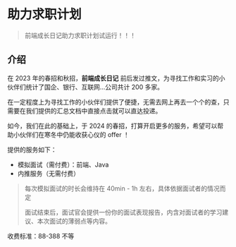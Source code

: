 # 助力求职计划

> 前端成长日记助力求职计划试运行！！！

## 介绍

在 2023 年的春招和秋招，**前端成长日记** 前后发过推文，为寻找工作和实习的小伙伴们统计了国企、银行、互联网...公司共计 200 多家。

在一定程度上为寻找工作的小伙伴们提供了便捷，无需去网上再去一个个的查，只需要在我们提供的汇总文档中直接点击就可以直达投递。

如今，我们在此的基础上，于 2024 的春招，打算开启更多的服务，希望可以帮助小伙伴们在寒冬中仍能收获心仪的 offer ！

提供的服务如下：

- 模拟面试（需付费）：前端、Java   
- 内推服务（无需付费）

> 每次模拟面试的时长会维持在 40min - 1h 左右，具体依据面试者的情况而定
>
> 面试结束后，面试官会提供一份你的面试表现报告，内含对面试者的学习建议、本次面试的薄弱点等内容。

收费标准：88-388 不等

